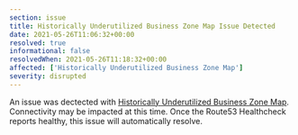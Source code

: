 ```yaml
---
section: issue
title: Historically Underutilized Business Zone Map Issue Detected
date: 2021-05-26T11:06:32+00:00
resolved: true
informational: false
resolvedWhen: 2021-05-26T11:18:32+00:00
affected: ['Historically Underutilized Business Zone Map']
severity: disrupted
---
```

An issue was dectected with [Historically Underutilized Business Zone Map](https://maps.certify.sba.gov).  Connectivity may be impacted at this time.  Once the Route53 Healthcheck reports healthy, this issue will automatically resolve.
